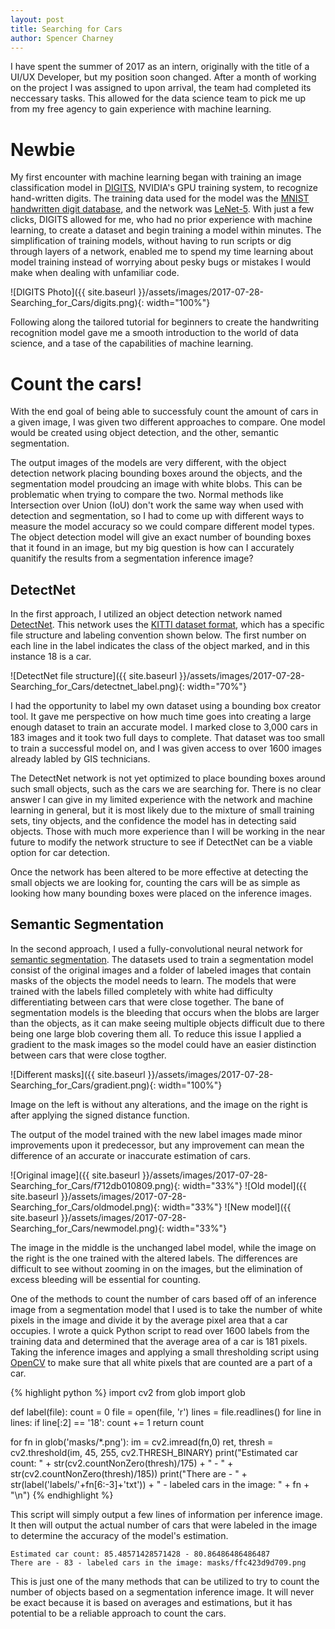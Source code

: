```yaml
---
layout: post
title: Searching for Cars
author: Spencer Charney
---
```


I have spent the summer of 2017 as an intern, originally with the title of a UI/UX Developer, but my position soon changed. After a month of working on the project I was assigned to upon arrival, the team had completed its neccessary tasks. This allowed for the data science team to pick me up from my free agency to gain experience with machine learning.

# Newbie

My first encounter with machine learning began with training an image classification model in [DIGITS](https://developer.nvidia.com/digits), NVIDIA's GPU training system, to recognize hand-written digits. The training data used for the model was the [MNIST handwritten digit database](http://yann.lecun.com/exdb/mnist/), and the network was [LeNet-5](http://yann.lecun.com/exdb/lenet/). With just a few clicks, DIGITS allowed for me, who had no prior experience with machine learning, to create a dataset and begin training a model within minutes. The simplification of training models, without having to run scripts or dig through layers of a network, enabled me to spend my time learning about model training instead of worrying about pesky bugs or mistakes I would make when dealing with unfamiliar code.

![DIGITS Photo]({{ site.baseurl }}/assets/images/2017-07-28-Searching_for_Cars/digits.png){: width="100%"}

Following along the tailored tutorial for beginners to create the handwriting recognition model gave me a smooth introduction to the world of data science, and a tase of the capabilities of machine learning.


# Count the cars!

With the end goal of being able to successfuly count the amount of cars in a given image, I was given two different approaches to compare. One model would be created using object detection, and the other, semantic segmentation.

The output images of the models are very different, with the object detection network placing bounding boxes around the objects, and the segmentation model proudcing an image with white blobs. This can be problematic when trying to compare the two. Normal methods like Intersection over Union (IoU) don't work the same way when used with detection and segmentation, so I had to come up with different ways to measure the model accuracy so we could compare different model types. The object detection model will give an exact number of bounding boxes that it found in an image, but my big question is how can I accurately quanitify the results from a segmentation inference image? 


## DetectNet

In the first approach, I utilized an object detection network named [DetectNet](https://devblogs.nvidia.com/parallelforall/detectnet-deep-neural-network-object-detection-digits/). This network uses the [KITTI dataset format](http://www.cvlibs.net/datasets/kitti/raw_data.php), which has a specific file structure and labeling convention shown below. The first number on each line in the label indicates the class of the object marked, and in this instance 18 is a car.


![DetectNet file structure]({{ site.baseurl }}/assets/images/2017-07-28-Searching_for_Cars/detectnet_label.png){: width="70%"}


I had the opportunity to label my own dataset using a bounding box creator tool. It gave me perspective on how much time goes into creating a large enough dataset to train an accurate model. I marked close to 3,000 cars in 183 images and it took two full days to complete. That dataset was too small to train a successful model on, and I was given access to over 1600 images already labled by GIS technicians. 


The DetectNet network is not yet optimized to place bounding boxes around such small objects, such as the cars we are searching for. There is no clear answer I can give in my limited experience with the network and machine learning in general, but it is most likely due to the mixture of small training sets, tiny objects, and the confidence the model has in detecting said objects. Those with much more experience than I will be working in the near future to modify the network structure to see if DetectNet can be a viable option for car detection.

Once the network has been altered to be more effective at detecting the small objects we are looking for, counting the cars will be as simple as looking how many bounding boxes were placed on the inference images. 


## Semantic Segmentation

In the second approach, I used a fully-convolutional neural network for [semantic segmentation](https://github.com/NVIDIA/DIGITS/tree/digits-5.0/examples/semantic-segmentation#loading-the-data-into-digits). The datasets used to train a segmentation model consist of the original images and a folder of labeled images that contain masks of the objects the model needs to learn. The models that were trained with the labels filled completely with white had difficulty differentiating between cars that were close together. The bane of segmentation models is the bleeding that occurs when the blobs are larger than the objects, as it can make seeing multiple objects difficult due to there being one large blob covering them all. To reduce this issue I applied a gradient to the mask images so the model could have an easier distinction between cars that were close togther. 

![Different masks]({{ site.baseurl }}/assets/images/2017-07-28-Searching_for_Cars/gradient.png){: width="100%"}

Image on the left is without any alterations, and the image on the right is after applying the signed distance function.

The output of the model trained with the new label images made minor improvements upon it predecessor, but any improvement can mean the difference of an accurate or inaccurate estimation of cars.


![Original image]({{ site.baseurl }}/assets/images/2017-07-28-Searching_for_Cars/f712db010809.png){: width="33%"}
![Old model]({{ site.baseurl }}/assets/images/2017-07-28-Searching_for_Cars/oldmodel.png){: width="33%"}
![New model]({{ site.baseurl }}/assets/images/2017-07-28-Searching_for_Cars/newmodel.png){: width="33%"}

The image in the middle is the unchanged label model, while the image on the right is the one trained with the altered labels. The differences are difficult to see without zooming in on the images, but the elimination of excess bleeding will be essential for counting. 


One of the methods to count the number of cars based off of an inference image from a segmentation model that I used is to take the number of white pixels in the image and divide it by the average pixel area that a car occupies. I wrote a quick Python script to read over 1600 labels from the training data and determined that the average area of a car is 181 pixels. Taking the inference images and applying a small thresholding script using [OpenCV](http://docs.opencv.org/trunk/index.html) to make sure that all white pixels that are counted are a part of a car.


{% highlight python %}
import cv2
from glob import glob

def label(file):
    count = 0
    file = open(file, 'r')
    lines = file.readlines()
    for line in lines:
        if line[:2] == '18':
            count += 1
    return count

for fn in glob('masks/*.png'):
    im = cv2.imread(fn,0)
    ret, thresh = cv2.threshold(im, 45, 255, cv2.THRESH_BINARY)
    print("Estimated car count: " + str(cv2.countNonZero(thresh)/175) + " - " + str(cv2.countNonZero(thresh)/185))
    print("There are - " + str(label('labels/'+fn[6:-3]+'txt')) + " - labeled cars in the image: " + fn + "\n")
{% endhighlight %}

This script will simply output a few lines of information per inference image. It then will output the actual number of cars that were labeled in the image to determine the accuracy of the model's estimation.


```
Estimated car count: 85.48571428571428 - 80.86486486486487
There are - 83 - labeled cars in the image: masks/ffc423d9d709.png
```


This is just one of the many methods that can be utilized to try to count the number of objects based on a segmentation inference image. It will never be exact because it is based on averages and estimations, but it has potential to be a reliable approach to count the cars.

